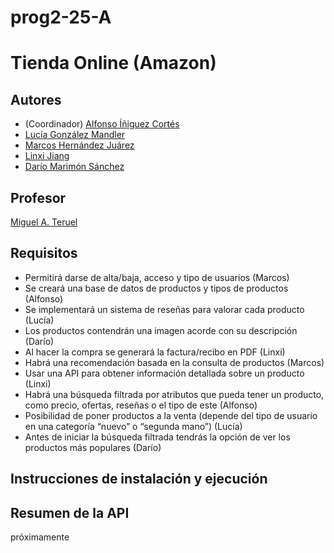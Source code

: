 # prog2-25-A

# Tienda Online (Amazon)
[//]: # (Incluid aquí la descripción de vuestra aplicación. Por cierto, así se ponen comentarios en Markdown)

## Autores

* (Coordinador) [Alfonso Íñiguez Cortés](https://github.com/Alfonso647)
* [Lucía González Mandler ](https://github.com/luciagm06)
* [Marcos Hernández Juárez ](https://github.com/marcoshj8)
* [Linxi Jiang ](https://github.com/Linxi_Jiang)
* [Darío Marimón Sánchez ](https://github.com/dariomarimonn)

## Profesor
[//]: # (Dejad a quien corresponda)
[Miguel A. Teruel](https://github.com/materuel-ua)

## Requisitos
[//]: # (Indicad aquí los requisitos de vuestra aplicación, así como el alumno responsable de cada uno de ellos)
* Permitirá darse de alta/baja, acceso y tipo de usuarios (Marcos)
* Se creará una base de datos de productos y tipos de productos (Alfonso)
* Se implementará un sistema de reseñas para valorar cada producto (Lucía) 
* Los productos contendrán una imagen acorde con su descripción (Darío) 
* Al hacer la compra se generará la factura/recibo en PDF (Linxi)
* Habrá una recomendación basada en la consulta de productos (Marcos) 
* Usar una API para obtener información detallada sobre un producto (Linxi) 
* Habrá una búsqueda filtrada por atributos que pueda tener un producto, como precio, ofertas, reseñas o el tipo de este (Alfonso)
* Posibilidad de poner productos a la venta (depende del tipo de usuario en una categoría “nuevo” o “segunda mano”) (Lucía)
* Antes de iniciar la búsqueda filtrada tendrás la opción de ver los productos más populares (Darío) 

 

 

## Instrucciones de instalación y ejecución
[//]: # (Indicad aquí qué habría que hacer para ejecutar vuestra aplicación)

## Resumen de la API
[//]: # (Cuando tengáis la API, añadiréis aquí la descripción de las diferentes llamadas.)
[//]: # (Para la evaluación por pares, indicaréis aquí las diferentes opciones de vuestro menú textual, especificando para qué sirve cada una de ellas)


próximamente
